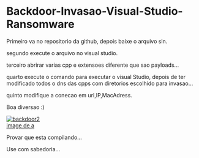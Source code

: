 # Backdoor-Invasao-Visual-Studio-Ransomware

Primeiro va no repositorio da github, depois baixe o arquivo sln.

segundo execute o arquivo no visual studio.

terceiro abrirar varias cpp e extensoes diferente que sao payloads...

quarto execute o comando para executar o visual Studio, depois de ter modificado todos o dns das cpps com diretorios escolhido para invasao...

quinto modifique a conecao em url,IP,MacAdress.

Boa diversao :)

<a href="https://ibb.co/bQNkC7t"><img src="https://i.ibb.co/S5VzMJS/backdoor2.png" alt="backdoor2" border="0"></a><br /><a target='_blank' href='https://pt-br.imgbb.com/'>image de a</a><br />

Provar que esta compilando...

Use com sabedoria...
